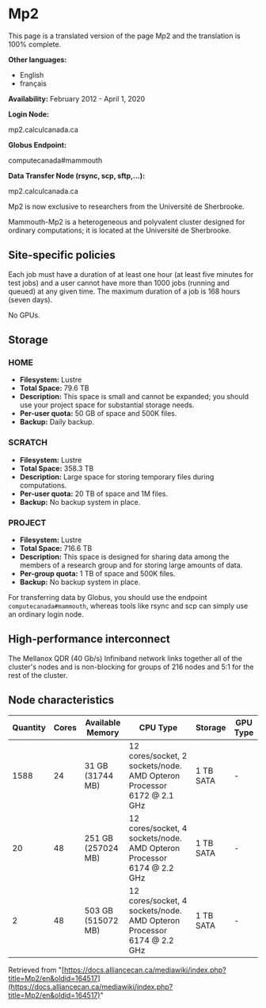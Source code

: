 # Mp2

This page is a translated version of the page Mp2 and the translation is 100% complete.

**Other languages:**

*   English
*   français

**Availability:** February 2012 - April 1, 2020

**Login Node:**

mp2.calculcanada.ca

**Globus Endpoint:**

computecanada#mammouth

**Data Transfer Node (rsync, scp, sftp,...):**

mp2.calculcanada.ca

Mp2 is now exclusive to researchers from the Université de Sherbrooke.

Mammouth-Mp2 is a heterogeneous and polyvalent cluster designed for ordinary computations; it is located at the Université de Sherbrooke.


## Site-specific policies

Each job must have a duration of at least one hour (at least five minutes for test jobs) and a user cannot have more than 1000 jobs (running and queued) at any given time. The maximum duration of a job is 168 hours (seven days).

No GPUs.


## Storage

### HOME

*   **Filesystem:** Lustre
*   **Total Space:** 79.6 TB
*   **Description:** This space is small and cannot be expanded; you should use your project space for substantial storage needs.
*   **Per-user quota:** 50 GB of space and 500K files.
*   **Backup:** Daily backup.

### SCRATCH

*   **Filesystem:** Lustre
*   **Total Space:** 358.3 TB
*   **Description:** Large space for storing temporary files during computations.
*   **Per-user quota:** 20 TB of space and 1M files.
*   **Backup:** No backup system in place.

### PROJECT

*   **Filesystem:** Lustre
*   **Total Space:** 716.6 TB
*   **Description:** This space is designed for sharing data among the members of a research group and for storing large amounts of data.
*   **Per-group quota:** 1 TB of space and 500K files.
*   **Backup:** No backup system in place.

For transferring data by Globus, you should use the endpoint `computecanada#mammouth`, whereas tools like rsync and scp can simply use an ordinary login node.


## High-performance interconnect

The Mellanox QDR (40 Gb/s) Infiniband network links together all of the cluster's nodes and is non-blocking for groups of 216 nodes and 5:1 for the rest of the cluster.


## Node characteristics

| Quantity | Cores | Available Memory | CPU Type                                                              | Storage     | GPU Type |
| -------- | ----- | ------------------ | --------------------------------------------------------------------- | ----------- | -------- |
| 1588     | 24    | 31 GB (31744 MB)    | 12 cores/socket, 2 sockets/node. AMD Opteron Processor 6172 @ 2.1 GHz | 1 TB SATA   | -        |
| 20       | 48    | 251 GB (257024 MB)   | 12 cores/socket, 4 sockets/node. AMD Opteron Processor 6174 @ 2.2 GHz | 1 TB SATA   | -        |
| 2        | 48    | 503 GB (515072 MB)   | 12 cores/socket, 4 sockets/node. AMD Opteron Processor 6174 @ 2.2 GHz | 1 TB SATA   | -        |


Retrieved from "[https://docs.alliancecan.ca/mediawiki/index.php?title=Mp2/en&oldid=164517](https://docs.alliancecan.ca/mediawiki/index.php?title=Mp2/en&oldid=164517)"
